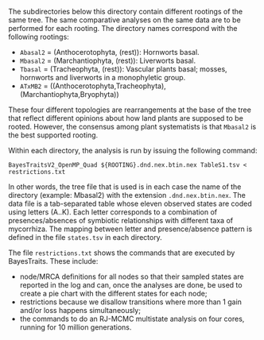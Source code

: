The subdirectories below this directory contain different rootings of the same tree. 
The same comparative analyses on the same data are to be performed for each rooting. 
The directory names correspond with the following rootings:

- `Abasal2` = (Anthocerotophyta, (rest)): Hornworts basal.
- `Mbasal2` = (Marchantiophyta, (rest)): Liverworts basal.
- `Tbasal` = (Tracheophyta, (rest)): Vascular plants basal; mosses, hornworts and liverworts in a monophyletic group.
- `ATxMB2` = ((Anthocerotophyta,Tracheophyta),(Marchantiophyta,Bryophyta))

These four different topologies are rearrangements at the base of the tree that reflect
different opinions about how land plants are supposed to be rooted. However, the consensus 
among plant systematists is that `Mbasal2` is the best supported rooting.

Within each directory, the analysis is run by issuing the following command:

    BayesTraitsV2_OpenMP_Quad ${ROOTING}.dnd.nex.btin.nex TableS1.tsv < restrictions.txt

In other words, the tree file that is used is in each case the name of the directory (example: Mbasal2)
with the extension `.dnd.nex.btin.nex`. The data file is a tab-separated table whose eleven observed 
states are coded using letters (A..K). Each letter corresponds to a combination of presences/absences of 
symbiotic relationships with different taxa of mycorrhiza. The mapping between letter and presence/absence 
pattern is defined in the file `states.tsv` in each directory.

The file `restrictions.txt` shows the commands that are executed by BayesTraits. These include:
- node/MRCA definitions for all nodes so that their sampled states are reported in the log and can,
  once the analyses are done, be used to create a pie chart with the different states for each node;
- restrictions because we disallow transitions where more than 1 gain and/or loss happens simultaneously;
- the commands to do an RJ-MCMC multistate analysis on four cores, running for 10 million generations.
